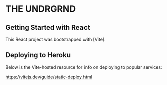 # THE UNDRGRND

## Getting Started with React

This React project was bootstrapped with [Vite].

## Deploying to Heroku

Below is the Vite-hosted resource for info on deploying to popular services:

https://vitejs.dev/guide/static-deploy.html
